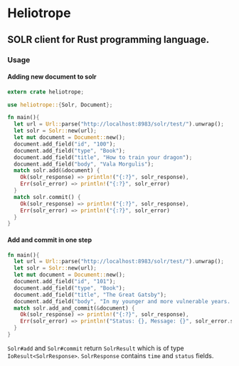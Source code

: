 Heliotrope
==========

## SOLR client for Rust programming language.

### Usage


#### Adding new document to solr

```rust
extern crate heliotrope;

use heliotrope::{Solr, Document};

fn main(){
  let url = Url::parse("http://localhost:8983/solr/test/").unwrap();
  let solr = Solr::new(url);
  let mut document = Document::new();
  document.add_field("id", "100");
  document.add_field("type", "Book");
  document.add_field("title", "How to train your dragon");
  document.add_field("body", "Vala Morgulis");
  match solr.add(&document) {
    Ok(solr_response) => println!("{:?}", solr_response),
    Err(solr_error) => println!("{:?}", solr_error)
  }
  match solr.commit() {
    Ok(solr_response) => println!("{:?}", solr_response),
    Err(solr_error) => println!("{:?}", solr_error)
  }
}

```

#### Add and commit in one step

```rust
fn main(){
  let url = Url::parse("http://localhost:8983/solr/test/").unwrap();
  let solr = Solr::new(url);
  let mut document = Document::new();
  document.add_field("id", "101");
  document.add_field("type", "Book");
  document.add_field("title", "The Great Gatsby");
  document.add_field("body", "In my younger and more vulnerable years..");
  match solr.add_and_commit(&document) {
    Ok(solr_response) => println!("{:?}", solr_response),
    Err(solr_error) => println!("Status: {}, Message: {}", solr_error.status, solr_error.message)
  }
}
```

`Solr#add` and `Solr#commit` return `SolrResult` which is of type
`IoResult<SolrResponse>`.
`SolrResponse` contains `time` and `status` fields.


